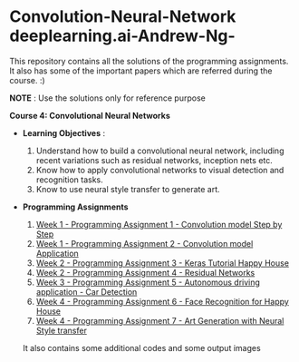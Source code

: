 # Convolution-Neural-Network deeplearning.ai-Andrew-Ng-

This repository contains all the solutions of the programming assignments. It also has some of the important papers which are referred during the course. :)

**NOTE** : Use the solutions only for reference purpose 

**Course 4: Convolutional Neural Networks**
- **Learning Objectives** :
   1. Understand how to build a convolutional neural network, including recent variations such as residual networks, inception nets etc.
   2. Know how to apply convolutional networks to visual detection and recognition tasks.
   3. Know to use neural style transfer to generate art.
   
- **Programming Assignments**
  1. [Week 1 - Programming Assignment 1 - Convolution model Step by Step](https://github.com/anantgupta129/Convolution-Neural-Network-deeplearning.ai-Andrew-Ng-/blob/master/Week%201/Convolution_model_Ass01_Step_by_Step_v2a.ipynb)
  2. [Week 1 - Programming Assignment 2 - Convolution model Application](https://github.com/anantgupta129/Convolution-Neural-Network-deeplearning.ai-Andrew-Ng-/blob/master/Week%201/Convolution_model_Ass02_Application_v1a.ipynb)
  3. [Week 2 - Programming Assignment 3 - Keras Tutorial Happy House](https://github.com/anantgupta129/Convolution-Neural-Network-deeplearning.ai-Andrew-Ng-/blob/master/Week%202/Keras_Tutorial_v2a.ipynb)
  4. [Week 2 - Programming Assignment 4 - Residual Networks](https://github.com/anantgupta129/Convolution-Neural-Network-deeplearning.ai-Andrew-Ng-/blob/master/Week%202/Residual_Networks_v2a.ipynb)
  5. [Week 3 - Programming Assignment 5 - Autonomous driving application - Car Detection](https://github.com/anantgupta129/Convolution-Neural-Network-deeplearning.ai-Andrew-Ng-/blob/master/Week%203/Autonomous_driving_application_Car_detection_v3a.ipynb)
  6. [Week 4 - Programming Assignment 6 - Face Recognition for Happy House](https://github.com/anantgupta129/Convolution-Neural-Network-deeplearning.ai-Andrew-Ng-/blob/master/Week%204/Face%20Recogination/Face_Recognition_v3a.ipynb)
  7. [Week 4 - Programming Assignment 7 - Art Generation with Neural Style transfer](https://github.com/anantgupta129/Convolution-Neural-Network-deeplearning.ai-Andrew-Ng-/blob/master/Week%204/Neural%20style%20transfer/Art_Generation_with_Neural_Style_Transfer_v3a.ipynb)
  
  It also contains some additional codes and some output images

